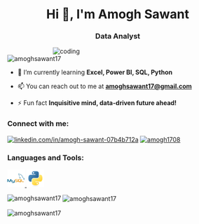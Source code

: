 <h1 align="center">Hi 👋, I'm Amogh Sawant</h1>
<h3 align="center">Data Analyst</h3>

<img align="right" alt="coding" width="400" src="https://i.giphy.com/media/3oKIPEqDGUULpEU0aQ/giphy.webp">

<p align="left"> <img src="https://komarev.com/ghpvc/?username=amoghsawant17&label=Profile%20views&color=0e75b6&style=flat" alt="amoghsawant17" /> </p>

- 🌱 I’m currently learning **Excel, Power BI, SQL, Python**

- 📫 You can reach out to me at **amoghsawant17@gmail.com**

- ⚡ Fun fact **Inquisitive mind, data-driven future ahead!**

<h3 align="left">Connect with me:</h3>
<p align="left">
<a href="https://www.linkedin.com/in/amoghsawant17/" target="blank"><img align="center" src="https://raw.githubusercontent.com/rahuldkjain/github-profile-readme-generator/master/src/images/icons/Social/linked-in-alt.svg" alt="linkedin.com/in/amogh-sawant-07b4b712a" height="30" width="40" /></a>
<a href="https://kaggle.com/amogh1708" target="blank"><img align="center" src="https://raw.githubusercontent.com/rahuldkjain/github-profile-readme-generator/master/src/images/icons/Social/kaggle.svg" alt="amogh1708" height="30" width="40" /></a>
</p>

<h3 align="left">Languages and Tools:</h3>
<p align="left"> <a href="https://www.mysql.com/" target="_blank" rel="noreferrer"> <img src="https://raw.githubusercontent.com/devicons/devicon/master/icons/mysql/mysql-original-wordmark.svg" alt="mysql" width="40" height="40"/> </a> <a href="https://www.python.org" target="_blank" rel="noreferrer"> <img src="https://raw.githubusercontent.com/devicons/devicon/master/icons/python/python-original.svg" alt="python" width="40" height="40"/> </a> </p>

<p><img align="left" src="https://github-readme-stats.vercel.app/api/top-langs?username=amoghsawant17&show_icons=true&locale=en&layout=compact" alt="amoghsawant17" /></p>

<p>&nbsp;<img align="center" src="https://github-readme-stats.vercel.app/api?username=amoghsawant17&show_icons=true&locale=en" alt="amoghsawant17" /></p>

<p><img align="center" src="https://github-readme-streak-stats.herokuapp.com/?user=amoghsawant17&" alt="amoghsawant17" /></p>
